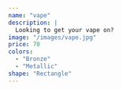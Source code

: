 ```yaml
---
name: "vape"
description: |
  Looking to get your vape on?
image: "/images/vape.jpg"
price: 70
colors:
  - "Bronze"
  - "Metallic"
shape: "Rectangle"
---
```

